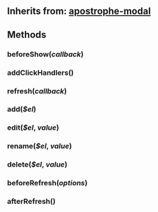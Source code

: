 ## Inherits from: [apostrophe-modal](../apostrophe-modal/browser-apostrophe-modal.md)

## Methods
### beforeShow(*callback*)

### addClickHandlers()

### refresh(*callback*)

### add(*$el*)

### edit(*$el*, *value*)

### rename(*$el*, *value*)

### delete(*$el*, *value*)

### beforeRefresh(*options*)

### afterRefresh()

